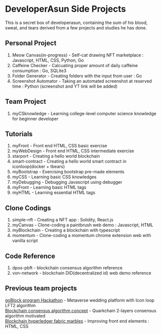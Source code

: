 # DeveloperAsun Side Projects
This is a secret box of developerasun, containing the sum of his blood, sweat, and tears derived from a few projects and studies he has done. 

## Personal Project
<ol>
 <li>Meow Canvas(in-progress) - Self-cat drawing NFT marketplace : Javascript, HTML, CSS, Python, Go </li>
 <li>Caffeine Checker - Calcuating proper amount of daily caffeine consumption : Go, SQLite3 </li>
 <li>Folder Generator - Creating folders with the input from user : Go </li>
 <li>Screenshot Automator - Taking an automated screenshot at reserved time : Python (screenshot and YT link will be added)  </li>
</ol>

## Team Project
<ol> 
  <li>myCSknowledge - Learning college-level computer science knowledge for beginner developer </li>
</ol>

## Tutorials 
<ol>
 <li>myFront - Front end HTML, CSS basic exercise </li>
 <li>myWebDesign - Front end HTML, CSS intermediate exercise</li>
 <li>starport - Creating a hello world blockchain</li>
 <li>smart-contract - Creating a hello world smart contract in iconloop(docker + tbears)</li>
 <li>myBootstrap - Exercising bootstrap pre-made elements</li>
 <li>myCSS - Learning basic CSS knowledges</li>
 <li>myDebugging - Debugging Javascript using debugger</li>
 <li>myFront - Learning basic HTML tags</li>
 <li>myHTML - Learning essential HTML tags</li>
</ol>

## Clone Codings
<ol> 
 <li>simple-nft - Creating a NFT app : Solidity, React.js</li>
 <li>myCanvas - Clone-coding a paintbrush web demo : Javascript, HTML</li>
 <li>myBlockchain - Creating a blockchain with typescript </li>
 <li>momentum - Clone-coding a momentum chrome extension web with vanilla script</li>
</ol>

## Code Reference
<ol>
 <li>dpos-pbft - blockchain consensus algorithm reference</li>
 <li>von-network - blockchain DID(decentralized id) web demo reference</li>  
</ol>
 
## Previous team projects
[goBlock program Hackathon](https://1drv.ms/p/s!AtfkTrM2j9UvlGo-LexXUWe709rg?e=loJnDu) - Metaverse wedding platform with Icon loop LFT2 algorithm <br/>
[Blockchain consensus algorithm concept](https://github.com/designerasun/golang/blob/master/PoSN/demo/demo.go) - Quarkchain 2-layers consensus algorithm motivated <br/>
[Blockchain hyperledger fabric marbles](https://www.youtube.com/watch?v=4N7nvLq-9Qg&list=PLXgNzUP3l3KW7roDf6ciH14V9xkkF0tbK&index=7) - Improving front end elements : HTML, CSS
